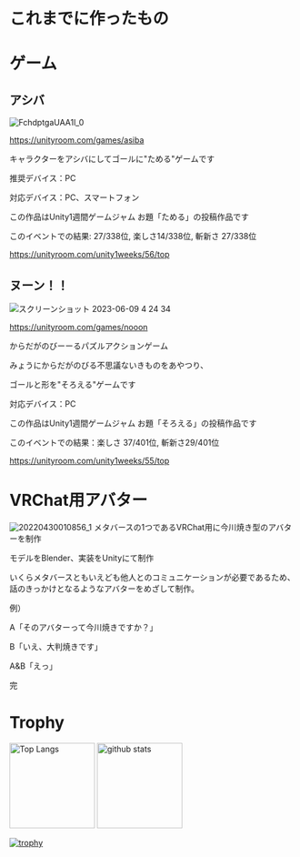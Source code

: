 # これまでに作ったもの
# ゲーム
## アシバ
![FchdptgaUAA1l_0](https://github.com/IwamotoKakeru/IwamotoKakeru/assets/34148721/9afd7be7-41c9-455d-8e80-bb27a1d99ff4)

https://unityroom.com/games/asiba

キャラクターをアシバにしてゴールに"ためる"ゲームです

推奨デバイス：PC

対応デバイス：PC、スマートフォン

この作品はUnity1週間ゲームジャム お題「ためる」の投稿作品です

このイベントでの結果: 27/338位, 楽しさ14/338位, 斬新さ 27/338位

https://unityroom.com/unity1weeks/56/top


## ヌーン！！
![スクリーンショット 2023-06-09 4 24 34](https://github.com/IwamotoKakeru/IwamotoKakeru/assets/34148721/4b7e706b-0fca-45bd-9440-5f0a010c95a5)

https://unityroom.com/games/nooon

からだがのびーーるパズルアクションゲーム 

みょうにからだがのびる不思議ないきものをあやつり、 

ゴールと形を"そろえる"ゲームです 

対応デバイス：PC

この作品はUnity1週間ゲームジャム お題「そろえる」の投稿作品です

このイベントでの結果：楽しさ 37/401位, 斬新さ29/401位

https://unityroom.com/unity1weeks/55/top

# VRChat用アバター
![20220430010856_1](https://github.com/IwamotoKakeru/IwamotoKakeru/assets/34148721/a91ab770-cbcb-4c39-8ed3-a522a55f19d9)
メタバースの1つであるVRChat用に今川焼き型のアバターを制作

モデルをBlender、実装をUnityにて制作

いくらメタバースともいえども他人とのコミュニケーションが必要であるため、話のきっかけとなるようなアバターをめざして制作。

例）

A「そのアバターって今川焼きですか？」

B「いえ、大判焼きです」

A&B「えっ」

完

# Trophy
<p align="left"> 
  <img alt="Top Langs" height="150px" src="https://github-readme-stats.vercel.app/api/top-langs/?username=IwamotoKakeru&layout=compact&show_icons=true" />
  <img alt="github stats" height="150px" src="https://github-readme-stats.vercel.app/api?username=IwamotoKakeru&show_icons=ture" />
</p>

[![trophy](https://github-profile-trophy.vercel.app/?username=IwamotoKakeru)](https://github.com/ryo-ma/github-profile-trophy)
